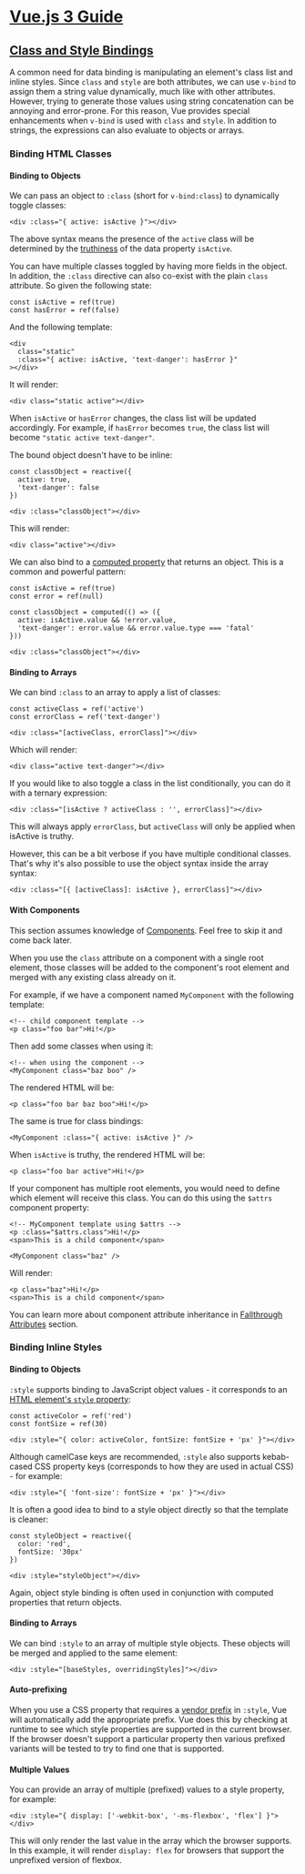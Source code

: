 # [Vue.js 3 Guide](https://vuejs.org/guide/introduction.html)

## [Class and Style Bindings](https://vuejs.org/guide/essentials/class-and-style.html)

A common need for data binding is manipulating an element's class list and inline styles. Since `class` and `style` are both attributes, we can use `v-bind` to assign them a string value dynamically, much like with other attributes. However, trying to generate those values using string concatenation can be annoying and error-prone. For this reason, Vue provides special enhancements when `v-bind` is used with `class` and `style`. In addition to strings, the expressions can also evaluate to objects or arrays.

### Binding HTML Classes

#### Binding to Objects

We can pass an object to `:class` (short for `v-bind:class`) to dynamically toggle classes:

`<div :class="{ active: isActive }"></div>`

The above syntax means the presence of the `active` class will be determined by the [truthiness](https://developer.mozilla.org/en-US/docs/Glossary/Truthy) of the data property `isActive`.

You can have multiple classes toggled by having more fields in the object. In addition, the `:class` directive can also co-exist with the plain `class` attribute. So given the following state:

```
const isActive = ref(true)
const hasError = ref(false)
```

And the following template:

```
<div
  class="static"
  :class="{ active: isActive, 'text-danger': hasError }"
></div>
```

It will render:

`<div class="static active"></div>`

When `isActive` or `hasError` changes, the class list will be updated accordingly. For example, if `hasError` becomes `true`, the class list will become `"static active text-danger"`.

The bound object doesn't have to be inline:

```
const classObject = reactive({
  active: true,
  'text-danger': false
})
```

`<div :class="classObject"></div>`

This will render:

`<div class="active"></div>`

We can also bind to a [computed property](https://vuejs.org/guide/essentials/computed.html) that returns an object. This is a common and powerful pattern:

```
const isActive = ref(true)
const error = ref(null)

const classObject = computed(() => ({
  active: isActive.value && !error.value,
  'text-danger': error.value && error.value.type === 'fatal'
}))
```

`<div :class="classObject"></div>`

#### Binding to Arrays​

We can bind `:class` to an array to apply a list of classes:

```
const activeClass = ref('active')
const errorClass = ref('text-danger')
```

`<div :class="[activeClass, errorClass]"></div>`

Which will render:

`<div class="active text-danger"></div>`

If you would like to also toggle a class in the list conditionally, you can do it with a ternary expression:

`<div :class="[isActive ? activeClass : '', errorClass]"></div>`

This will always apply `errorClass`, but `activeClass` will only be applied when isActive is truthy.

However, this can be a bit verbose if you have multiple conditional classes. That's why it's also possible to use the object syntax inside the array syntax:

`<div :class="[{ [activeClass]: isActive }, errorClass]"></div>`

#### With Components

This section assumes knowledge of [Components](https://vuejs.org/guide/essentials/component-basics.html). Feel free to skip it and come back later.

When you use the `class` attribute on a component with a single root element, those classes will be added to the component's root element and merged with any existing class already on it.

For example, if we have a component named `MyComponent` with the following template:

```
<!-- child component template -->
<p class="foo bar">Hi!</p>
```

Then add some classes when using it:

```
<!-- when using the component -->
<MyComponent class="baz boo" />
```

The rendered HTML will be:

`<p class="foo bar baz boo">Hi!</p>`

The same is true for class bindings:

`<MyComponent :class="{ active: isActive }" />`

When `isActive` is truthy, the rendered HTML will be:

`<p class="foo bar active">Hi!</p>`

If your component has multiple root elements, you would need to define which element will receive this class. You can do this using the `$attrs` component property:

```
<!-- MyComponent template using $attrs -->
<p :class="$attrs.class">Hi!</p>
<span>This is a child component</span>
```

`<MyComponent class="baz" />`

Will render:

```
<p class="baz">Hi!</p>
<span>This is a child component</span>
```

You can learn more about component attribute inheritance in [Fallthrough Attributes](https://vuejs.org/guide/components/attrs.html) section.

### Binding Inline Styles

#### Binding to Objects

`:style` supports binding to JavaScript object values - it corresponds to an [HTML element's `style` property](https://developer.mozilla.org/en-US/docs/Web/API/HTMLElement/style):

```
const activeColor = ref('red')
const fontSize = ref(30)
```

`<div :style="{ color: activeColor, fontSize: fontSize + 'px' }"></div>`

Although camelCase keys are recommended, `:style` also supports kebab-cased CSS property keys (corresponds to how they are used in actual CSS) - for example:

`<div :style="{ 'font-size': fontSize + 'px' }"></div>`

It is often a good idea to bind to a style object directly so that the template is cleaner:

```
const styleObject = reactive({
  color: 'red',
  fontSize: '30px'
})
```

`<div :style="styleObject"></div>`

Again, object style binding is often used in conjunction with computed properties that return objects.

#### Binding to Arrays​

We can bind `:style` to an array of multiple style objects. These objects will be merged and applied to the same element:

`<div :style="[baseStyles, overridingStyles]"></div>`

#### Auto-prefixing

When you use a CSS property that requires a [vendor prefix](https://developer.mozilla.org/en-US/docs/Glossary/Vendor_Prefix) in `:style`, Vue will automatically add the appropriate prefix. Vue does this by checking at runtime to see which style properties are supported in the current browser. If the browser doesn't support a particular property then various prefixed variants will be tested to try to find one that is supported.

#### Multiple Values

You can provide an array of multiple (prefixed) values to a style property, for example:

`<div :style="{ display: ['-webkit-box', '-ms-flexbox', 'flex'] }"></div>`

This will only render the last value in the array which the browser supports. In this example, it will render `display: flex` for browsers that support the unprefixed version of flexbox.
